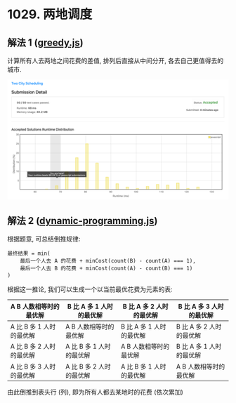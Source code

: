 # 1029. 两地调度

## 解法 1 ([greedy.js](./greedy.js))

计算所有人去两地之间花费的差值, 排列后直接从中间分开, 各去自己更值得去的城市.

![成绩](assets/greedy.png)

## 解法 2 ([dynamic-programming.js](./dynamic-programming.js))

根据题意, 可总结倒推规律:

```
最终结果 = min(
    最后一个人去 A 的花费 + minCost(count(B) - count(A) === 1), 
    最后一个人去 B 的花费 + minCost(count(A) - count(B) === 1)
)
```

根据这一推论, 我们可以生成一个以当前最优花费为元素的表:

|A B 人数相等时的最优解|B 比 A 多 1 人时的最优解|B 比 A 多 2 人时的最优解|B 比 A 多 3 人时的最优解|
|---|---|---|---|
|A 比 B 多 1 人时的最优解|A B 人数相等时的最优解|B 比 A 多 1 人时的最优解|B 比 A 多 2 人时的最优解|
|A 比 B 多 2 人时的最优解|A 比 B 多 1 人时的最优解|A B 人数相等时的最优解|B 比 A 多 1 人时的最优解|
|A 比 B 多 3 人时的最优解|A 比 B 多 2 人时的最优解|A 比 B 多 1 人时的最优解|A B 人数相等时的最优解|

由此倒推到表头行 (列), 即为所有人都去某地时的花费 (依次累加)
